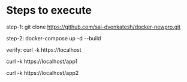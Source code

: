 Steps to execute
=================
step-1:
 git clone https://github.com/sai-dvenkatesh/docker-newpro.git 

step-2:
 docker-compose up -d --build

verify:
 curl -k https://localhost

 curl -k https://localhost/app1
 
 curl -k https://localhost/app2
